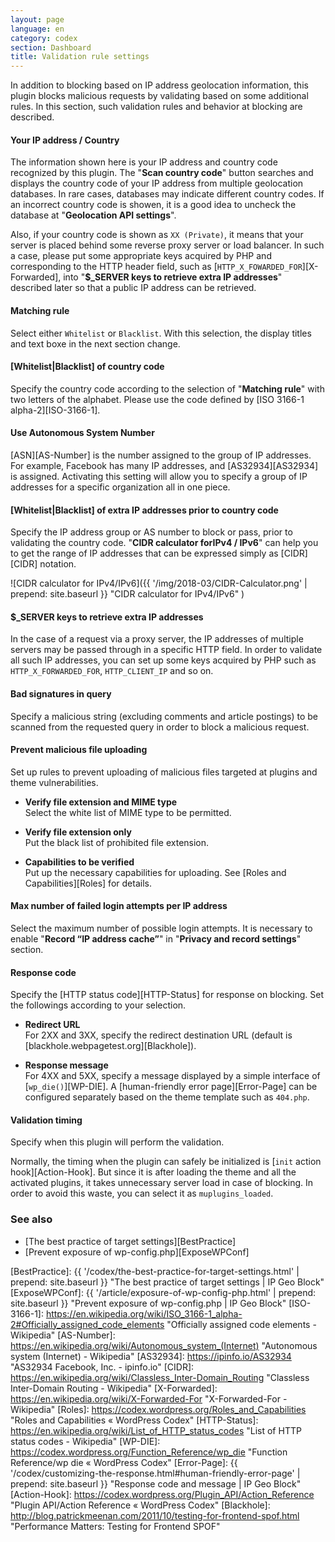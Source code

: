 ```yaml
---
layout: page
language: en
category: codex
section: Dashboard
title: Validation rule settings
---
```


In addition to blocking based on IP address geolocation information, this 
plugin blocks malicious requests by validating based on some additional rules.
In this section, such validation rules and behavior at blocking are described.

<!--more-->

#### Your IP address / Country ####

The information shown here is your IP address and country code recognized by 
this plugin. The "**Scan country code**" button searches and displays the 
country code of your IP address from multiple geolocation databases. In rare 
cases, databases may indicate different country codes. If an incorrect country 
code is showen, it is a good idea to uncheck the database at "**Geolocation 
API settings**".

Also, if your country code is shown as `XX (Private)`, it means that your 
server is placed behind some reverse proxy server or load balancer. In such 
a case, please put some appropriate keys acquired by PHP and corresponding 
to the HTTP header field, such as [`HTTP_X_FOWARDED_FOR`][X-Forwarded], into 
"**$_SERVER keys to retrieve extra IP addresses**" described later so that a 
public IP address can be retrieved.

#### Matching rule ####

Select either `Whitelist` or `Blacklist`. With this selection, the display 
titles and text boxe in the next section change.

#### [Whitelist|Blacklist] of country code ####

Specify the country code according to the selection of "**Matching rule**" 
with two letters of the alphabet. Please use the code defined by [ISO 3166-1 
alpha-2][ISO-3166-1].

#### Use Autonomous System Number ####

[ASN][AS-Number] is the number assigned to the group of IP addresses. For 
example, Facebook has many IP addresses, and [AS32934][AS32934] is assigned.
Activating this setting will allow you to specify a group of IP addresses for 
a specific organization all in one piece.

#### [Whitelist|Blacklist] of extra IP addresses prior to country code ####

Specify the IP address group or AS number to block or pass, prior to validating
the country code. "**CIDR calculator forIPv4 / IPv6**" can help you to get the 
range of IP addresses that can be expressed simply as [CIDR][CIDR] notation.

![CIDR calculator for IPv4/IPv6]({{ '/img/2018-03/CIDR-Calculator.png' | prepend: site.baseurl }}
 "CIDR calculator for IPv4/IPv6"
)

#### $_SERVER keys to retrieve extra IP addresses ####

In the case of a request via a proxy server, the IP addresses of multiple 
servers may be passed through in a specific HTTP field. In order to validate 
all such IP addresses, you can set up some keys acquired by PHP such as 
`HTTP_X_FORWARDED_FOR`, `HTTP_CLIENT_IP` and so on.

#### Bad signatures in query ####

Specify a malicious string (excluding comments and article postings) to be 
scanned from the requested query in order to block a malicious request.

#### Prevent malicious file uploading ####

Set up rules to prevent uploading of malicious files targeted at plugins and 
theme vulnerabilities.

- **Verify file extension and MIME type**  
  Select the white list of MIME type to be permitted.

- **Verify file extension only**  
  Put the black list of prohibited file extension.

- **Capabilities to be verified**  
  Put up the necessary capabilities for uploading.
  See [Roles and Capabilities][Roles] for details.

#### Max number of failed login attempts per IP address ####

Select the maximum number of possible login attempts. It is necessary to enable
"**Record “IP address cache”**" in "**Privacy and record settings**" section.

#### Response code ####

Specify the [HTTP status code][HTTP-Status] for response on blocking. Set the 
followings according to your selection.

- **Redirect URL**  
  For 2XX and 3XX, specify the redirect destination URL (default is 
  [blackhole.webpagetest.org][Blackhole]).

- **Response message**  
  For 4XX and 5XX, specify a message displayed by a simple interface of 
  [`wp_die()`][WP-DIE]. A [human-friendly error page][Error-Page] can be 
  configured separately based on the theme template such as `404.php`.

#### Validation timing ####

Specify when this plugin will perform the validation.

Normally, the timing when the plugin can safely be initialized is 
[`init` action hook][Action-Hook]. But since it is after loading the theme 
and all the activated plugins, it takes unnecessary server load in case of 
blocking. In order to avoid this waste, you can select it as `muplugins_loaded`.

### See also ###

- [The best practice of target settings][BestPractice]
- [Prevent exposure of wp-config.php][ExposeWPConf]

[IP-Geo-Block]: https://wordpress.org/plugins/ip-geo-block/ "WordPress › IP Geo Block « WordPress Plugins"
[BestPractice]: {{ '/codex/the-best-practice-for-target-settings.html' | prepend: site.baseurl }} "The best practice of target settings | IP Geo Block"
[ExposeWPConf]: {{ '/article/exposure-of-wp-config-php.html'           | prepend: site.baseurl }} "Prevent exposure of wp-config.php | IP Geo Block"
[ISO-3166-1]:   https://en.wikipedia.org/wiki/ISO_3166-1_alpha-2#Officially_assigned_code_elements "Officially assigned code elements - Wikipedia"
[AS-Number]:    https://en.wikipedia.org/wiki/Autonomous_system_(Internet) "Autonomous system (Internet) - Wikipedia"
[AS32934]:      https://ipinfo.io/AS32934 "AS32934 Facebook, Inc. - ipinfo.io"
[CIDR]:         https://en.wikipedia.org/wiki/Classless_Inter-Domain_Routing "Classless Inter-Domain Routing - Wikipedia"
[X-Forwarded]:  https://en.wikipedia.org/wiki/X-Forwarded-For "X-Forwarded-For - Wikipedia"
[Roles]:        https://codex.wordpress.org/Roles_and_Capabilities "Roles and Capabilities &laquo; WordPress Codex"
[HTTP-Status]:  https://en.wikipedia.org/wiki/List_of_HTTP_status_codes "List of HTTP status codes - Wikipedia"
[WP-DIE]:       https://codex.wordpress.org/Function_Reference/wp_die "Function Reference/wp die &laquo; WordPress Codex"
[Error-Page]:   {{ '/codex/customizing-the-response.html#human-friendly-error-page' | prepend: site.baseurl }} "Response code and message | IP Geo Block"
[Action-Hook]:  https://codex.wordpress.org/Plugin_API/Action_Reference "Plugin API/Action Reference &laquo; WordPress Codex"
[Blackhole]:    http://blog.patrickmeenan.com/2011/10/testing-for-frontend-spof.html "Performance Matters: Testing for Frontend SPOF"
